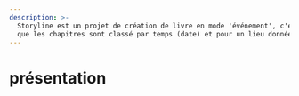 ```yaml
---
description: >-
  Storyline est un projet de création de livre en mode 'événement', c'est à dire
  que les chapitres sont classé par temps (date) et pour un lieu donnée
---
```


# présentation

